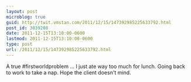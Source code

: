 ```yaml
---
layout: post
microblog: true
guid: http://twit.vmstan.com/2011/12/15/147392985225633792.html
post_id: 3039208
date: 2011-12-15T13:10:00-0600
lastmod: 2011-12-15T13:10:00-0600
type: post
url: /2011/12/15/147392985225633792.html
---
```

A true #firstworldproblem ... I just ate way too much for lunch. Going back to work to take a nap. Hope the client doesn't mind.
